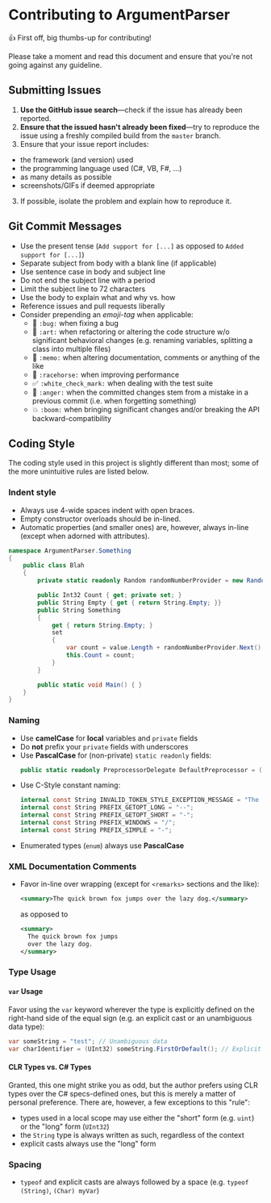 # Contributing to ArgumentParser

:thumbsup: First off, big thumbs-up for contributing!

Please take a moment and read this document and ensure that you're not going against any guideline.

## Submitting Issues

1. **Use the GitHub issue search**&mdash;check if the issue has already been reported.
2. **Ensure that the issued hasn't already been fixed**&mdash;try to reproduce the issue using a freshly compiled build from the `master` branch.
2. Ensure that your issue report includes:
  * the framework (and version) used
  * the programming language used (C#, VB, F#, ...)
  * as many details as possible
  * screenshots/GIFs if deemed appropriate
3. If possible, isolate the problem and explain how to reproduce it.

## Git Commit Messages

* Use the present tense (`Add support for [...]` as opposed to `Added support for [...]`)
* Separate subject from body with a blank line (if applicable)
* Use sentence case in body and subject line
* Do not end the subject line with a period
* Limit the subject line to 72 characters
* Use the body to explain what and why vs. how
* Reference issues and pull requests liberally
* Consider prepending an *emoji-tag* when applicable:
  * :bug: `:bug:` when fixing a bug
  * :art: `:art:` when refactoring or altering the code structure w/o significant behavioral changes (e.g. renaming variables, splitting a class into multiple files)
  * :memo: `:memo:` when altering documentation, comments or anything of the like
  * :racehorse: `:racehorse:` when improving performance
  * :white_check_mark: `:white_check_mark:` when dealing with the test suite
  * :anger: `:anger:` when the committed changes stem from a mistake in a previous commit (i.e. when forgetting something)
  * :boom: `:boom:` when bringing significant changes and/or breaking the API backward-compatibility

## Coding Style

The coding style used in this project is slightly different than most; some of the more unintuitive rules are listed below.

### Indent style

* Always use 4-wide spaces indent with open braces.
* Empty constructor overloads should be in-lined.
* Automatic properties (and smaller ones) are, however, always in-line (except when adorned with attributes).

```cs
namespace ArgumentParser.Something
{
    public class Blah
    {
        private static readonly Random randomNumberProvider = new Random();

        public Int32 Count { get; private set; }
        public String Empty { get { return String.Empty; }}
        public String Something
        {
            get { return String.Empty; }
            set
            {
                var count = value.Length + randomNumberProvider.Next();
                this.Count = count;
            }
        }

        public static void Main() { }
    }
}
```

### Naming

  * Use **camelCase** for **local** variables and `private` fields
  * Do **not** prefix your `private` fields with underscores
  * Use **PascalCase** for (non-private) `static readonly` fields:
    ```cs
    public static readonly PreprocessorDelegate DefaultPreprocessor = (x, c) => Regex.Unescape(x);
    ```
  * Use C-Style constant naming:
    ```cs
    internal const String INVALID_TOKEN_STYLE_EXCEPTION_MESSAGE = "The token style is not within the valid range of values.";
    internal const String PREFIX_GETOPT_LONG = "--";
    internal const String PREFIX_GETOPT_SHORT = "-";
    internal const String PREFIX_WINDOWS = "/";
    internal const String PREFIX_SIMPLE = "-";
    ```
  * Enumerated types (`enum`) always use **PascalCase**

### XML Documentation Comments

  * Favor in-line over wrapping (except for `<remarks>` sections and the like):
    ```xml
    <summary>The quick brown fox jumps over the lazy dog.</summary>
    ```
    as opposed to
    ```xml
    <summary>
      The quick brown fox jumps
      over the lazy dog.
    </summary>
    ```

### Type Usage

#### `var` Usage

Favor using the `var` keyword wherever the type is explicitly defined on the right-hand side of the equal sign (e.g. an explicit cast or an unambiguous data type):

```cs
var someString = "test"; // Unambiguous data
var charIdentifier = (UInt32) someString.FirstOrDefault(); // Explicit cast
```

#### CLR Types vs. C# Types

Granted, this one might strike you as odd, but the author prefers using CLR types over the C# specs-defined ones, but this is merely a matter of personal preference. There are, however, a few exceptions to this "rule":
  * types used in a local scope may use either the "short" form (e.g. `uint`) or the "long" form (`UInt32`)
  * the `String` type is always written as such, regardless of the context
  * explicit casts always use the "long" form

### Spacing

* `typeof` and explicit casts are always followed by a space (e.g. `typeof (String)`, `(Char) myVar`)
